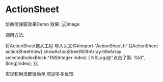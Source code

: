 # ActionSheet
仿微信弹窗效果Demo
效果:
![image](https://github.com/ChaoYug/ActionSheet/blob/master/demo.gif)

调用方法:

将ActionSheet拖入工程
导入头文件#import "ActionSheet.h"
[[ActionSheet actionSheetView] showActionSheetWithArray:titleArray selectedIndexBlock:^(NSInteger index) {
NSLog(@"点击了第: %ld",(long)index);
}];

实现和用法都很简单,欢迎多多反馈.


